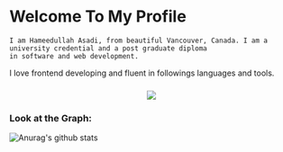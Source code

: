   #### <h1>Welcome To My Profile</h1>
    I am Hameedullah Asadi, from beautiful Vancouver, Canada. I am a university credential and a post graduate diploma
    in software and web development.

  I love frontend developing and fluent in followings languages and tools.
  <h3 align="center">
  <a href="https://skillicons.dev">
    <img src="https://skillicons.dev/icons?i=html,css,bootstrap,javascript,react,git,github,cs,dotnet,visualstudio,mysql" />
  </a>

### Look at the Graph:
![Anurag's github stats](https://github-readme-stats.vercel.app/api?username=anuraghazra&show_icons=true&theme=merko)
